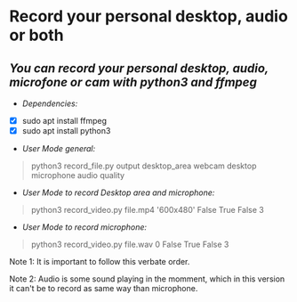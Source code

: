 # Record your personal desktop, audio or both
## *You can record your personal desktop, audio, microfone or cam with python3 and ffmpeg*


* *Dependencies:*
- [x] sudo apt install ffmpeg
- [x] sudo apt install python3

* *User Mode general:*
> python3 record_file.py output desktop_area webcam desktop microphone audio quality

* *User Mode to record Desktop area and microphone:*
> python3 record_video.py file.mp4 '600x480' False True False 3

* *User Mode to record microphone:*
> python3 record_video.py file.wav 0 False True False 3

Note 1: It is important to follow this verbate order.

Note 2: Audio is some sound playing in the momment, which in this version it can't be to record as same way than microphone.

